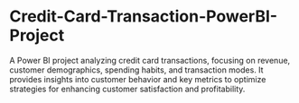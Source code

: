 # Credit-Card-Transaction-PowerBI-Project
A Power BI project analyzing credit card transactions, focusing on revenue, customer demographics, spending habits, and transaction modes. It provides insights into customer behavior and key metrics to optimize strategies for enhancing customer satisfaction and profitability.
